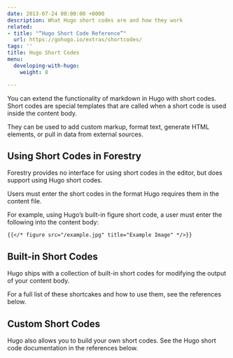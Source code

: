 ```yaml
---
date: 2013-07-24 00:00:00 +0000
description: What Hugo short codes are and how they work
related:
- title: "“Hugo Short Code Reference”"
  url: https://gohugo.io/extras/shortcodes/
tags: ''
title: Hugo Short Codes
menu:
  developing-with-hugo:
    weight: 8

---
```

You can extend the functionality of markdown in Hugo with short codes. Short codes are special templates that are called when a short code is used inside the content body.

They can be used to add custom markup, format text, generate HTML elements, or pull in data from external sources.

## Using Short Codes in Forestry
Forestry provides no interface for using short codes in the editor, but does support using Hugo short codes.

Users must enter the short codes in the format Hugo requires them in the content file.

For example, using Hugo’s built-in figure short code, a user must enter the following into the content body:

```
{{</* figure src="/example.jpg" title="Example Image" */>}}
```

## Built-in Short Codes
Hugo ships with a collection of built-in short codes for modifying the output of your content body.

For a full list of these shortcakes and how to use them, see the references below.

## Custom Short Codes
Hugo also allows you to build your own short codes. See the Hugo short code documentation in the references below.
